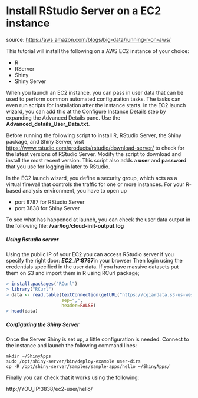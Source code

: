 # Install RStudio Server on a EC2 instance 

source: https://aws.amazon.com/blogs/big-data/running-r-on-aws/

This tutorial will install the following on a AWS EC2 instance of your choice:

* R
* RServer
* Shiny
* Shiny Server


When you launch an EC2 instance, you can pass in user data that can be used to perform common automated configuration tasks. 
The tasks can even run scripts for installation after the instance starts. 
In the EC2 launch wizard, you can add this at the Configure Instance Details step by expanding the Advanced Details pane.
Use the **Advanced_details_User_Data.txt**.

Before running the following script to install R, RStudio Server, the Shiny package, and Shiny Server, 
visit https://www.rstudio.com/products/rstudio/download-server/ to check for the latest versions of RStudio Server. 
Modify the script to download and install the most recent version. This script also adds a **user** and **password** that you use for logging in later to RStudio.

In the EC2 launch wizard, you define a security group, which acts as a virtual firewall that controls the traffic for one or more instances. 
For your R-based analysis environment, you have to open up 
* port 8787 for RStudio Server 
* port 3838 for Shiny Server


To see what has happened at launch, you can check the user data output in the following file:
**/var/log/cloud-init-output.log**

##### Using Rstudio server
Using the public IP of your EC2 you can access RStudio server if you specify the right door: ***EC2_IP*:8787**in your browser
Then login using the credentials specified in the user data.
If you have massive datasets put them on S3 and import them in R using RCurl package;

```R
> install.packages("RCurl")
> library("RCurl") 
> data <- read.table(textConnection(getURL("https://cgiardata.s3-us-west-2.amazonaws.com/ccafs/amzn.csv")),
					 sep=",",
					 header=FALSE)
> head(data)
```

##### Configuring the Shiny Server
Once the Server Shiny is set up, a little configuration is needed. Connect to the instance and launch the following command lines:

```
mkdir ~/ShinyApps
sudo /opt/shiny-server/bin/deploy-example user-dirs
cp -R /opt/shiny-server/samples/sample-apps/hello ~/ShinyApps/
```

Finally you can check that it works using the following:

http://YOU_IP:3838/ec2-user/hello/